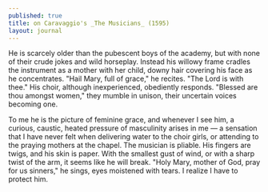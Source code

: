 ```yaml
---
published: true
title: on Caravaggio's _The Musicians_ (1595)
layout: journal
---
```



He is scarcely older than the pubescent boys of the academy, but with none of their crude jokes and wild horseplay. Instead his willowy frame cradles the instrument as a mother with her child, downy hair covering his face as he concentrates. "Hail Mary, full of grace," he recites. "The Lord is with thee." His choir, although inexperienced, obediently responds. "Blessed are thou amongst women," they mumble in unison, their uncertain voices becoming one.


To me he is the picture of feminine grace, and whenever I see him, a curious, caustic, heated pressure of masculinity arises in me — a sensation that I have never felt when delivering water to the choir girls, or attending to the praying mothers at the chapel. The musician is pliable. His fingers are twigs, and his skin is paper. With the smallest gust of wind, or with a sharp twist of the arm, it seems like he will break. "Holy Mary, mother of God, pray for us sinners," he sings, eyes moistened with tears. I realize I have to protect him.
